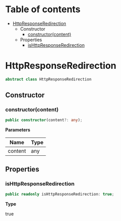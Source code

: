 # Table of contents

* [HttpResponseRedirection][ClassDeclaration-7]
    * Constructor
        * [constructor(content)][Constructor-3]
    * Properties
        * [isHttpResponseRedirection][PropertyDeclaration-18]

# HttpResponseRedirection

```typescript
abstract class HttpResponseRedirection
```
## Constructor

### constructor(content)

```typescript
public constructor(content?: any);
```

**Parameters**

| Name    | Type |
| ------- | ---- |
| content | any  |

## Properties

### isHttpResponseRedirection

```typescript
public readonly isHttpResponseRedirection: true;
```

**Type**

true

[ClassDeclaration-7]: httpresponseredirection.md#httpresponseredirection
[Constructor-3]: httpresponseredirection.md#constructorcontent
[PropertyDeclaration-18]: httpresponseredirection.md#ishttpresponseredirection